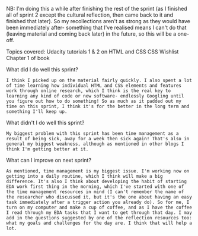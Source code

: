 NB: I'm doing this a while after finishing the rest of the sprint (as I finished all of sprint 2 except the cultural reflection, then came back to it and finished that later). So my recollections aren't as strong as they would have been immediately after- something that I've realised means I can't do that (leaving material and coming back later) in the future, so this will be a one-off.

Topics covered:
Udacity tutorials 1 & 2 on HTML and CSS
CSS Wishlist
Chapter 1 of book


What did I do well this sprint?

    I think I picked up on the material fairly quickly. I also spent a lot of time learning how individual HTML and CSS elements and features work through online research, which I think is the real key to learning any kind of code or new software- endlessly Googling until you figure out how to do something! So as much as it padded out my time on this sprint, I think it's for the better in the long term and something I'll keep up.

What didn't I do well this sprint?

    My biggest problem with this sprint has been time management as a result of being sick, away for a week then sick again! That's also in general my biggest weakness, although as mentioned in other blogs I think I'm getting better at it. 

What can I improve on next sprint?

    As mentioned, time management is my biggest issue. I'm working now on getting into a daily routine, which I think will make a big difference. It's also I think about developing the habit of starting EDA work first thing in the morning, which I've started with one of the time management resources in mind (I can't remember the name of the researcher who discussed it, but it's the one about having an easy task immediately after a trigger action you already do). So for me, I turn on my computer and make a cup of coffee, and as I have the coffee I read through my EDA tasks that I want to get through that day. I may add in the questions suggested by one of the reflection resources too: what my goals and challenges for the day are. I think that will help a lot.